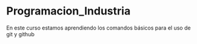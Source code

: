 # Programacion_Industria

En este curso estamos aprendiendo los comandos básicos para el uso de git y github
